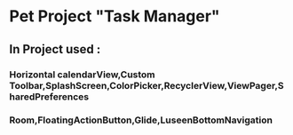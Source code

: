 # Pet Project  "Task Manager"

## In Project used :
### Horizontal calendarView,Custom Toolbar,SplashScreen,ColorPicker,RecyclerView,ViewPager,SharedPreferences
### Room,FloatingActionButton,Glide,LuseenBottomNavigation

